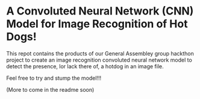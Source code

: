 # A Convoluted Neural Network (CNN) Model for Image Recognition of Hot Dogs!

This repot contains the products of our General Assembley group hackthon project to create an image recognition convoluted neural network model to detect the presence, lor lack there of, a hotdog in an image file.


Feel free to try and stump the model!!!

(More to come in the readme soon)